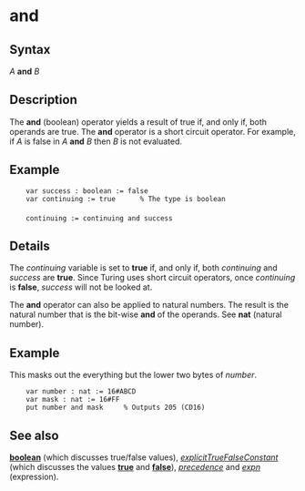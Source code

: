 
# and

## Syntax
_A_ **and** _B_

## Description
The **and** (boolean) operator yields a result of true if, and only if, both operands are true. The **and** operator is a short circuit operator. For example, if _A_ is false in _A_ **and** _B_ then _B_ is not evaluated.


## Example


        var success : boolean := false
        var continuing := true      % The type is boolean
        
        continuing := continuing and success
## Details
The _continuing_ variable is set to **true** if, and only if, both _continuing_ and _success_ are **true**. Since Turing uses short circuit operators, once _continuing_ is **false**, _success_ will not be looked at.

The **and** operator can also be applied to natural numbers. The result is the natural number that is the bit-wise **and** of the operands. See **nat** (natural number).


## Example
This masks out the everything but the lower two bytes of _number_.

        var number : nat := 16#ABCD
        var mask : nat := 16#FF
        put number and mask     % Outputs 205 (CD16)
## See also
**[boolean](boolean.html)** (which discusses true/false values), _[explicitTrueFalseConstant](explicittruefalseconstant.html)_ (which discusses the values **[true](true.html)** and **[false](false.html)**), _[precedence](precedence.html)_ and _[expn](expn.html)_ (expression).

